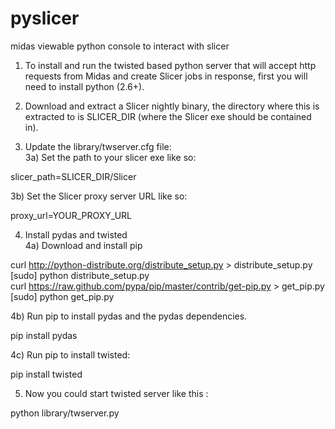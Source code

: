 pyslicer
========

midas viewable python console to interact with slicer


1) To install and run the twisted based python server that will accept http requests from Midas and
create Slicer jobs in response, first you will need to install python (2.6+).

2) Download and extract a Slicer nightly binary, the directory where this is extracted to is SLICER_DIR (where the Slicer exe should be contained in).

3) Update the library/twserver.cfg file:  
3a) Set the path to your slicer exe like so:

slicer_path=SLICER_DIR/Slicer

3b) Set the Slicer proxy server URL like so:

proxy_url=YOUR_PROXY_URL

4) Install pydas and twisted  
4a) Download and install pip

curl http://python-distribute.org/distribute_setup.py > distribute_setup.py  
[sudo] python distribute_setup.py  
curl https://raw.github.com/pypa/pip/master/contrib/get-pip.py > get_pip.py  
[sudo] python get_pip.py 

4b) Run pip to install pydas and the pydas dependencies.

pip install pydas

4c) Run pip to install twisted:

pip install twisted

5) Now you could start twisted server like this :

python library/twserver.py

